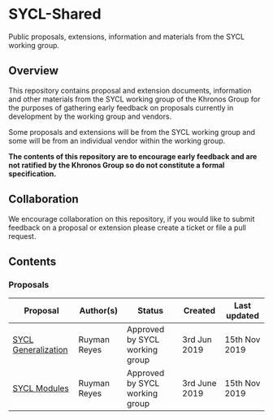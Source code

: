 # SYCL-Shared

Public proposals, extensions, information and materials from the SYCL working group.

## Overview

This repository contains proposal and extension documents, information and other materials from the SYCL working group of the Khronos Group for the purposes of gathering early feedback on proposals currently in development by the working group and vendors.

Some proposals and extensions will be from the SYCL working group and some will be from an individual vendor within the working group.

**The contents of this repository are to encourage early feedback and are not ratified by the Khronos Group so do not constitute a formal specification.**

## Collaboration

We encourage collaboration on this repository, if you would like to submit feedback on a proposal or extension please create a ticket or file a pull request.

## Contents

### Proposals

| Proposal | Author(s) | Status | Created | Last updated |
|----------|-----------|--------|---------|--------------|
| [SYCL Generalization](./proposals/sycl_generalization.md) | Ruyman Reyes | Approved by SYCL working group | 3rd Jun 2019 | 15th Nov 2019 |
| [SYCL Modules](./proposals/sycl_modules.md) | Ruyman Reyes | Approved by SYCL working group | 3rd June 2019 | 15th Nov 2019 |
